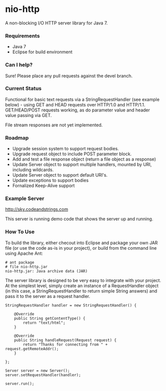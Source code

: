 nio-http
========

A non-blocking I/O HTTP server library for Java 7.

### Requirements

* Java 7
* Eclipse for build environment

### Can I help?

Sure! Please place any pull requests against the devel branch.

### Current Status

Functional for basic text requests via a StringRequestHandler (see example below) - using GET and HEAD requests over HTTP/1.0 and HTTP/1.1.
GET/HEAD/POST requests working, as do parameter value and header value passing via GET.

File stream responses are not yet implemented.

### Roadmap

* Upgrade session system to support request bodies.
* Upgrade request object to include POST parameter block.
* Add and test a file response object (return a file object as a response)
* Update Server object to support multiple handlers, mounted by URI, including wildcards.
* Update Server object to support default URI's.
* Update exceptions to support bodies
* Fornalized Keep-Alive support

### Example Server

http://sky.codeandstrings.com

This server is running demo code that shows the server up and running.

### How To Use

To build the library, either checout into Eclipse and package your own JAR file (or use the code as-is in your project), or build from the command line using Apache Ant:

	# ant package
	# file nio-http.jar 
	nio-http.jar: Java archive data (JAR)

The server library is designed to be very easy to integrate with your project. At the simplest level, simply create an instance of a RequestHandler object (in this case, a StringRequestHandler to return simple String answers) and pass it to the server as a request handler.

	StringRequestHandler handler = new StringRequestHandler() {
	
		@Override
		public String getContentType() {
			return "text/html";
		}

		@Override
		public String handleRequest(Request request) {				
			return "Thanks for connecting from " + request.getRemoteAddr();				
		}
			
	};	
		
	Server server = new Server();
	server.setRequestHandler(handler);
		
	server.run();
